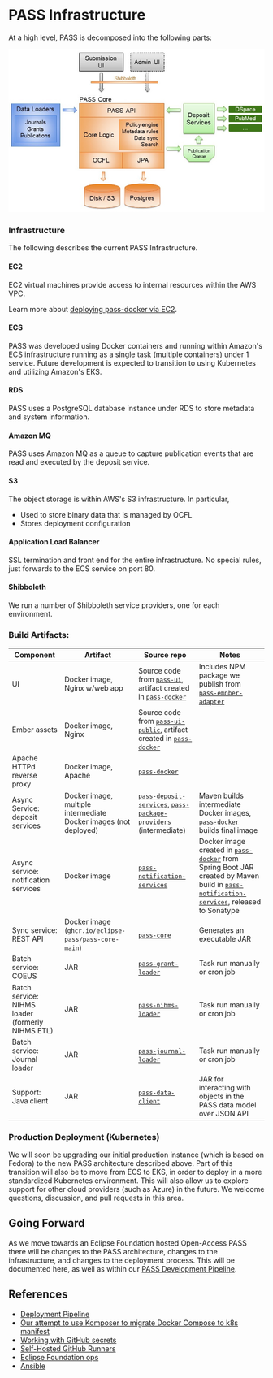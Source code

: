 # PASS Infrastructure

At a high level, PASS is decomposed into the following parts:

![PASS Architecture V1](/docs/assets/architecture/pass-architecture-simple-v2.jpg)

### Infrastructure

The following describes the current PASS Infrastructure.

#### EC2

EC2 virtual machines provide access to internal resources within the AWS VPC.

Learn more about [deploying pass-docker via EC2](/docs/infra/ec2.md).

#### ECS

PASS was developed using Docker containers and running within Amazon's ECS infrastructure running as a single task (multiple containers) under 1 service. Future development is expected to transition to using Kubernetes and utilizing Amazon's EKS.

#### RDS

PASS uses a PostgreSQL database instance under RDS to store metadata and system information.

#### Amazon MQ

PASS uses Amazon MQ as a queue to capture publication events that are read and executed by the deposit service.

#### S3

The object storage is within AWS's S3 infrastructure.  In particular,

* Used to store binary data that is managed by OCFL
* Stores deployment configuration

#### Application Load Balancer

SSL termination and front end for the entire infrastructure. No special rules, just forwards to the ECS service on port 80.

#### Shibboleth

We run a number of Shibboleth service providers, one for each environment.

### Build Artifacts:

| Component | Artifact | Source repo | Notes |
| --- | --- | --- | --- |
| UI | Docker image, Nginx w/web app | Source code from [`pass-ui`](https://github.com/eclipse-pass/pass-ui), artifact created in [`pass-docker`](https://github.com/eclipse-pass/pass-docker) | Includes NPM package we publish from [`pass-emnber-adapter`](https://github.com/eclipse-pass/pass-ember-adapter) |
| Ember assets | Docker image, Nginx | Source code from [`pass-ui-public`](https://github.com/eclipse-pass/pass-ui-public), artifact created in [`pass-docker`](https://github.com/eclipse-pass/pass-docker) |  |
| Apache HTTPd reverse proxy | Docker image, Apache | [`pass-docker`](https://github.com/eclipse-pass/pass-docker) |  |
| Async Service: deposit services | Docker image, multiple intermediate Docker images (not deployed) | [`pass-deposit-services`](https://github.com/eclipse-pass/pass-deposit-services), [`pass-package-providers`](https://github.com/eclipse-pass/pass-package-providers) (intermediate) | Maven builds intermediate Docker images, [`pass-docker`](https://github.com/eclipse-pass/pass-docker) builds final image |
| Async service: notification services | Docker image  | [`pass-notification-services`](https://github.com/eclipse-pass/pass-notification-services) | Docker image created in [`pass-docker`](https://github.com/eclipse-pass/pass-docker) from Spring Boot JAR created by Maven build in [`pass-notification-services`](https://github.com/eclipse-pass/pass-notification-services), released to Sonatype |
| Sync service: REST API | Docker image (`ghcr.io/eclipse-pass/pass-core-main`) | [`pass-core`](https://github.com/eclipse-pass/pass-core) | Generates an executable JAR |
| Batch service: COEUS | JAR | [`pass-grant-loader`](https://github.com/eclipse-pass/pass-grant-loader) | Task run manually or cron job |
| Batch service: NIHMS loader (formerly NIHMS ETL) | JAR | [`pass-nihms-loader`](https://github.com/eclipse-pass/pass-nihms-loader) | Task run manually or cron job |
| Batch service: Journal loader | JAR | [`pass-journal-loader`](https://github.com/eclipse-pass/pass-journal-loader) | Task run manually or cron job |
| Support: Java client | JAR | [`pass-data-client`](https://github.com/eclipse-pass/pass-support/pass-data-client) | JAR for interacting with objects in the PASS data model over JSON API |

### Production Deployment (Kubernetes)

We will soon be upgrading our initial production instance (which is based on Fedora) to the new PASS architecture described above. Part of this transition will also be to move from ECS to EKS, in order to deploy in a more standardized Kubernetes environment. This will also allow us to explore support for other cloud providers (such as Azure) in the future. We welcome questions, discussion, and pull requests in this area.

## Going Forward

As we move towards an Eclipse Foundation hosted Open-Access PASS there will be changes to the PASS architecture, changes to the infrastructure, and changes to the deployment process. This will be documented here, as well as within our [PASS Development Pipeline](/docs/infra/pipeline.md).

## References

* [Deployment Pipeline](/docs/infra/pipeline.md)
* [Our attempt to use Komposer to migrate Docker Compose to k8s manifest](/docs/infra/docker-composer-to-k8s-manifest.md)
* [Working with GitHub secrets](/docs/infra/github-secrets.md)
* [Self-Hosted GitHub Runners](/docs/infra/self_hosted_github_runners.md)
* [Eclipse Foundation ops](/docs/infra/eclipseops.md)
* [Ansible](/docs/infra/ansible.md)
